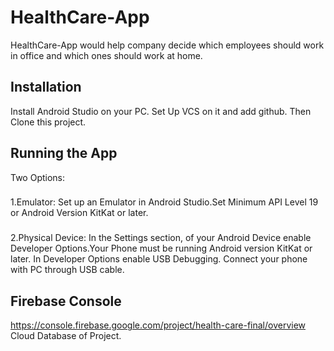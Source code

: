 # HealthCare-App

HealthCare-App would help company decide which employees should work in office and which ones should work at home.

## Installation
Install Android Studio on your PC.
Set Up VCS on it and add github. 
Then Clone this project. 

## Running the App
Two Options:
###
1.Emulator: Set up an Emulator in Android Studio.Set Minimum API Level 19 or Android Version KitKat or later.
###
2.Physical Device: In the Settings section, of your Android Device enable Developer Options.Your Phone must be running Android version KitKat or later. In Developer Options enable USB Debugging. Connect your phone with PC through USB cable.

## Firebase Console
https://console.firebase.google.com/project/health-care-final/overview
Cloud Database of Project.


